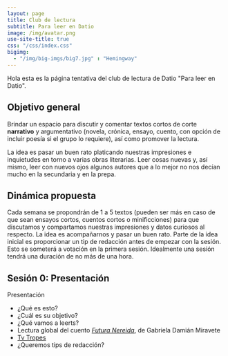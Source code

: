 ```yaml
---
layout: page
title: Club de lectura
subtitle: Para leer en Datio
image: /img/avatar.png
use-site-title: true
css: "/css/index.css"
bigimg:
  - "/img/big-imgs/big7.jpg" : "Hemingway"
---
```


Hola esta es la página tentativa del club de lectura de Datio "Para leer en Datio".


## Objetivo general

Brindar un espacio para discutir y comentar textos cortos de corte **narrativo** y argumentativo (novela, crónica, ensayo, cuento, con opción de incluir poesía si el grupo lo requiere), así como promover la lectura.

La idea es pasar un buen rato platicando nuestras impresiones e inquietudes en torno a varias obras literarias. Leer cosas nuevas y, así mismo, leer con nuevos ojos algunos autores que a lo mejor no nos decían mucho en la secundaria y en la prepa.

## Dinámica propuesta

Cada semana se propondrán de 1 a 5 textos (pueden ser más en caso de que sean ensayos cortos, cuentos cortos o minificciones) para que discutamos y compartamos nuestras impresiones y datos curiosos al respecto. La idea es acompañarnos y pasar un buen rato. Parte de la idea inicial es proporcionar un tip de redacción antes de empezar con la sesión. Esto se someterá a votación en la primera sesión. Idealmente una sesión tendrá una duración de no más de una hora.


## Sesión 0: Presentación
Presentación
* ¿Qué es esto?
* ¿Cuál es su objetivo?
* ¿Qué vamos a leerts?
* Lectura global del cuento *[Futura Nereida](https://www.lashistorias.com.mx/index.php/archivo/futura-nereida/)*, de Gabriela Damián Miravete
* [Tv Tropes](https://tvtropes.org/)
* ¿Queremos tips de redacción?


